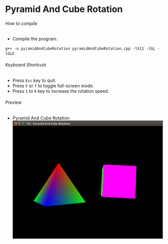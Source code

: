 Pyramid And Cube Rotation
=========================

###### How to compile

- Compile the program.

```
g++ -o pyramidAndCubeRotation pyramidAndCubeRotation.cpp -lX11 -lGL -lGLU

```

###### Keyboard Shortcuts
- Press ```Esc``` key to quit.
- Press ```F``` or ```f``` to toggle full-screen mode.
- Press ```1``` to ```9``` key to increase the rotation speed.

###### Preview
- Pyramid And Cube Rotation
![pyramidAndCubeRotation][pyramidAndCubeRotation-image]

[//]: # "Image declaration"

[pyramidAndCubeRotation-image]: ./preview/pyramidAndCubeRotation.png "Pyramid And Cube Rotation"
